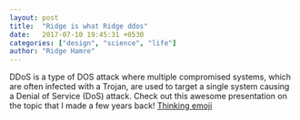 ```yaml
---
layout: post
title:  "Ridge is what Ridge ddos"
date:   2017-07-10 19:45:31 +0530
categories: ["design", "science", "life"]
author: "Ridge Hamre"
---
```

DDoS is a type of DOS attack where multiple compromised systems, which are often infected with a Trojan, are used to target a single system causing a Denial of Service (DoS) attack.
Check out this awesome presentation on the topic that I made a few years back!
 <a href="https://prezi.com/peyyjipddd5l/dos-and-ddos/">Thinking emoji</a>